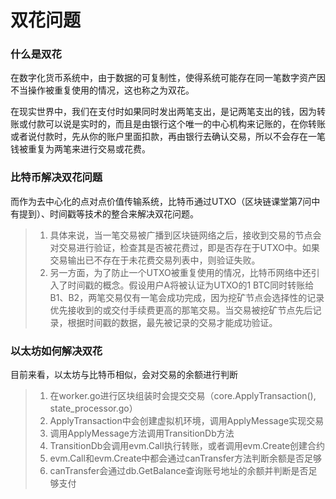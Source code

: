 
# 双花问题


### 什么是双花
在数字化货币系统中，由于数据的可复制性，使得系统可能存在同一笔数字资产因不当操作被重复使用的情况，这也称之为双花。

在现实世界中，我们在支付时如果同时发出两笔支出，是记两笔支出的钱，因为转账或付款可以说是实时的，而且是由银行这个唯一的中心机构来记账的，在你转账或者说付款时，先从你的账户里面扣款，再由银行去确认交易，所以不会存在一笔钱被重复为两笔来进行交易或花费。



### 比特币解决双花问题

而作为去中心化的点对点价值传输系统，比特币通过UTXO（区块链课堂第7问中有提到）、时间戳等技术的整合来解决双花问题。

> 1. 具体来说，当一笔交易被广播到区块链网络之后，接收到交易的节点会对交易进行验证，检查其是否被花费过，即是否存在于UTXO中。如果交易输出已不存在于未花费交易列表中，则验证失败。  
>2. 另一方面，为了防止一个UTXO被重复使用的情况，比特币网络中还引入了时间戳的概念。假设用户A将被认证为UTXO的1 BTC同时转账给B1、B2，两笔交易仅有一笔会成功完成，因为挖矿节点会选择性的记录优先接收到的或交付手续费更高的那笔交易。当交易被挖矿节点先后记录，根据时间戳的数据，最先被记录的交易才能成功验证。

### 以太坊如何解决双花

目前来看，以太坊与比特币相似，会对交易的余额进行判断

>
>1. 在worker.go进行区块组装时会提交交易（core.ApplyTransaction(),  state_processor.go）
>2. ApplyTransaction中会创建虚拟机环境，调用ApplyMessage实现交易
>3. 调用ApplyMessage方法调用TransitionDb方法
>4. TransitionDb会调用evm.Call执行转账，或者调用evm.Create创建合约
>5. evm.Call和evm.Create中都会通过canTransfer方法判断余额是否足够
>6. canTransfer会通过db.GetBalance查询账号地址的余额并判断是否足够支付
```
